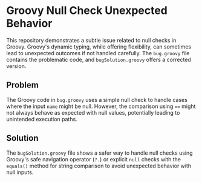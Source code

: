 # Groovy Null Check Unexpected Behavior

This repository demonstrates a subtle issue related to null checks in Groovy. Groovy's dynamic typing, while offering flexibility, can sometimes lead to unexpected outcomes if not handled carefully.  The `bug.groovy` file contains the problematic code, and `bugSolution.groovy` offers a corrected version.

## Problem

The Groovy code in `bug.groovy` uses a simple null check to handle cases where the input `name` might be null. However, the comparison using `==` might not always behave as expected with null values, potentially leading to unintended execution paths.

## Solution

The `bugSolution.groovy` file shows a safer way to handle null checks using Groovy's safe navigation operator (`?.`) or explicit `null` checks with the `equals()` method for string comparison to avoid unexpected behavior with null inputs. 

